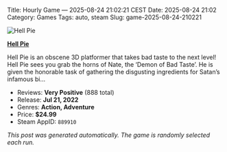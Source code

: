 Title: Hourly Game — 2025-08-24 21:02:21 CEST
Date: 2025-08-24 21:02
Category: Games
Tags: auto, steam
Slug: game-2025-08-24-210221

![Hell Pie](https://shared.akamai.steamstatic.com/store_item_assets/steam/apps/889910/header.jpg?t=1725290144)

**[Hell Pie](https://store.steampowered.com/app/889910/)**

Hell Pie is an obscene 3D platformer that takes bad taste to the next level! Hell Pie sees you grab the horns of Nate, the ‘Demon of Bad Taste’. He is given the honorable task of gathering the disgusting ingredients for Satan’s infamous bi…

- Reviews: **Very Positive** (888 total)
- Release: **Jul 21, 2022**
- Genres: **Action, Adventure**
- Price: **$24.99**
- Steam AppID: `889910`

*This post was generated automatically. The game is randomly selected each run.*
